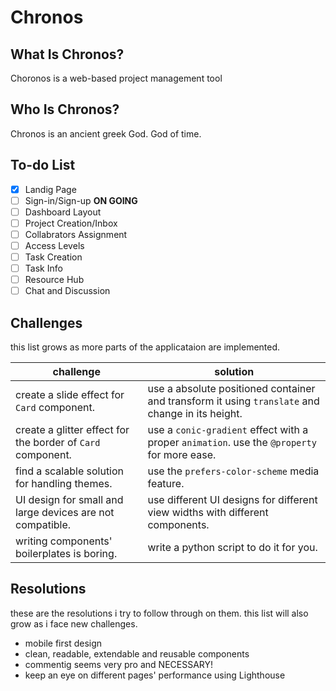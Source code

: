 # Chronos

## What Is Chronos?

Choronos is a web-based project management tool

## Who Is Chronos?

Chronos is an ancient greek God. God of time.

## To-do List
- [X] Landig Page
- [ ] Sign-in/Sign-up  **ON GOING**
- [ ] Dashboard Layout
- [ ] Project Creation/Inbox
- [ ] Collabrators Assignment
- [ ] Access Levels
- [ ] Task Creation
- [ ] Task Info
- [ ] Resource Hub
- [ ] Chat and Discussion

## Challenges
this list grows as more parts of the applicataion are implemented.
  
|   **challenge** | **solution** |
|-------------|----------|
| create a slide effect for `Card` component. | use a absolute positioned container and transform it using `translate` and change in its height. |
| create a glitter effect for the border of `Card` component. | use a `conic-gradient` effect with a proper `animation`. use the `@property` for more ease. |
| find a scalable solution for handling themes. | use the `prefers-color-scheme` media feature. |
| UI design for small and large devices are not compatible. | use different UI designs for different view widths with different components. |
| writing components' boilerplates is boring. | write a python script to do it for you. |

## Resolutions
these are the resolutions i try to follow through on them. this list will also grow as i face new challenges.
- mobile first design
- clean, readable, extendable and reusable components
- commentig seems very pro and NECESSARY!
- keep an eye on different pages' performance using Lighthouse
